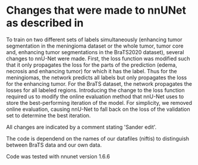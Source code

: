 # Changes that were made to nnUNet as described in 

To train on two different sets of labels simultaneously (enhancing tumor segmentation in the meningioma dataset or the whole tumor, tumor core and, enhancing tumor segmentations in the BraTS2020 dataset), several changes to nnU-Net were made. First, the loss function was modified such that it only propagates the loss for the parts of the prediction (edema, necrosis and enhancing tumor) for which it has the label. Thus for the meningiomas, the network predicts all labels but only propagates the loss for the enhancing tumor. For the BraTS dataset, the network propagates the losses for all labeled regions. Introducing the change to the loss function required us to modify the online evaluation method that nnU-Net uses to store the best-performing iteration of the model. For simplicity, we removed online evaluation, causing nnU-Net to fall back on the loss of the validation set to determine the best iteration. 

All changes are indicated by a comment stating 'Sander edit'.

The code is dependend on the names of our datafiles (niftis) to distinguish between BraTS data and our own data. 

Code was tested with nnunet version 1.6.6
